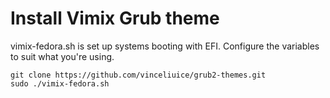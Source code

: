# Install Vimix Grub theme

vimix-fedora.sh is set up systems booting with EFI. Configure the variables to suit what you're using.
```
git clone https://github.com/vinceliuice/grub2-themes.git
sudo ./vimix-fedora.sh
```


